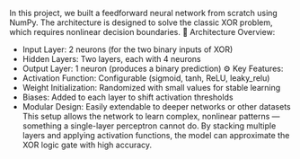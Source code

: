 In this project, we built a feedforward neural network from scratch using NumPy. The architecture is designed to solve the classic XOR problem, which requires nonlinear decision boundaries.
🔧 Architecture Overview:
- Input Layer: 2 neurons (for the two binary inputs of XOR)
- Hidden Layers: Two layers, each with 4 neurons
- Output Layer: 1 neuron (produces a binary prediction)
⚙️ Key Features:
- Activation Function: Configurable (sigmoid, tanh, ReLU, leaky_relu)
- Weight Initialization: Randomized with small values for stable learning
- Biases: Added to each layer to shift activation thresholds
- Modular Design: Easily extendable to deeper networks or other datasets
This setup allows the network to learn complex, nonlinear patterns — something a single-layer perceptron cannot do. By stacking multiple layers and applying activation functions, the model can approximate the XOR logic gate with high accuracy.
